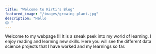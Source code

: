 ```yaml
---
title: "Welcome to Kirti's Blog"
featured_image: "/images/growing plant.jpg"
description: "Hello 
😊 "
---
```

Welcome to my webpage !!!
It is a sneak peek into my world of learning. 
I enjoy reading and learning new skills. 
Here you will see the different data science projects that I have worked and my learnings so far. 
